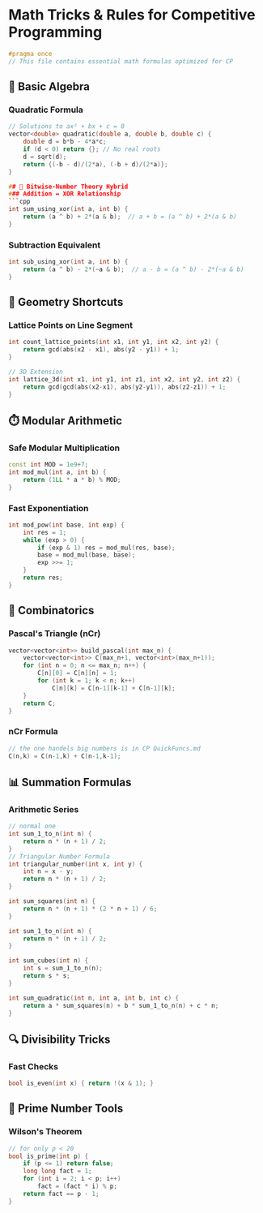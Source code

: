 # Math Tricks & Rules for Competitive Programming

```cpp
#pragma once
// This file contains essential math formulas optimized for CP
```

## 🔢 Basic Algebra
### Quadratic Formula
```cpp
// Solutions to ax² + bx + c = 0
vector<double> quadratic(double a, double b, double c) {
    double d = b*b - 4*a*c;
    if (d < 0) return {}; // No real roots
    d = sqrt(d);
    return {(-b - d)/(2*a), (-b + d)/(2*a)};
}

## 🔢 Bitwise-Number Theory Hybrid
### Addition ↔ XOR Relationship
```cpp
int sum_using_xor(int a, int b) {
    return (a ^ b) + 2*(a & b);  // a + b = (a ^ b) + 2*(a & b)
}
```
### Subtraction Equivalent
```cpp
int sub_using_xor(int a, int b) {
    return (a ^ b) - 2*(~a & b);  // a - b = (a ^ b) - 2*(~a & b)
}
```

## 📐 Geometry Shortcuts
### Lattice Points on Line Segment
```cpp
int count_lattice_points(int x1, int y1, int x2, int y2) {
    return gcd(abs(x2 - x1), abs(y2 - y1)) + 1;
}

// 3D Extension
int lattice_3d(int x1, int y1, int z1, int x2, int y2, int z2) {
    return gcd(gcd(abs(x2-x1), abs(y2-y1)), abs(z2-z1)) + 1;
}
```

## ⏱️ Modular Arithmetic
### Safe Modular Multiplication
```cpp
const int MOD = 1e9+7;
int mod_mul(int a, int b) {
    return (1LL * a * b) % MOD;
}
```
### Fast Exponentiation
```cpp
int mod_pow(int base, int exp) {
    int res = 1;
    while (exp > 0) {
        if (exp & 1) res = mod_mul(res, base);
        base = mod_mul(base, base);
        exp >>= 1;
    }
    return res;
}
```

## 🎲 Combinatorics
### Pascal's Triangle (nCr)
```cpp
vector<vector<int>> build_pascal(int max_n) {
    vector<vector<int>> C(max_n+1, vector<int>(max_n+1));
    for (int n = 0; n <= max_n; n++) {
        C[n][0] = C[n][n] = 1;
        for (int k = 1; k < n; k++)
            C[n][k] = C[n-1][k-1] + C[n-1][k];
    }
    return C;
}
```

### nCr Formula
```cpp
// the one handels big numbers is in CP QuickFuncs.md
C(n,k) = C(n-1,k) + C(n-1,k-1);
```

## 📊 Summation Formulas
### Arithmetic Series
```cpp
// normal one
int sum_1_to_n(int n) {
    return n * (n + 1) / 2;
}
// Triangular Number Formula
int triangular_number(int x, int y) {
    int n = x - y;
    return n * (n + 1) / 2;
}
```
```cpp
int sum_squares(int n) {
    return n * (n + 1) * (2 * n + 1) / 6;
}
```
```cpp
int sum_1_to_n(int n) {
    return n * (n + 1) / 2;
}

int sum_cubes(int n) {
    int s = sum_1_to_n(n);
    return s * s;
}
```
```cpp
int sum_quadratic(int n, int a, int b, int c) {
    return a * sum_squares(n) + b * sum_1_to_n(n) + c * n;
}
```

## 🔍 Divisibility Tricks
### Fast Checks
```cpp
bool is_even(int x) { return !(x & 1); }
```

## 🎯 Prime Number Tools
### Wilson's Theorem
```cpp
// for only p < 20
bool is_prime(int p) {
    if (p <= 1) return false;
    long long fact = 1;
    for (int i = 2; i < p; i++) 
        fact = (fact * i) % p;
    return fact == p - 1;
}
```
